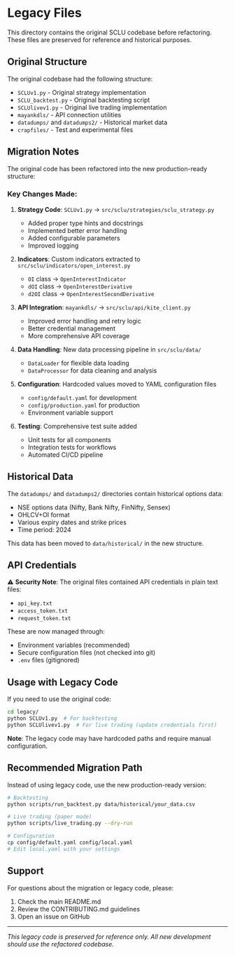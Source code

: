 # Legacy Files

This directory contains the original SCLU codebase before refactoring. These files are preserved for reference and historical purposes.

## Original Structure

The original codebase had the following structure:
- `SCLUv1.py` - Original strategy implementation
- `SCLU_backtest.py` - Original backtesting script  
- `SCLUlivev1.py` - Original live trading implementation
- `mayankdls/` - API connection utilities
- `datadumps/` and `datadumps2/` - Historical market data
- `crapfiles/` - Test and experimental files

## Migration Notes

The original code has been refactored into the new production-ready structure:

### Key Changes Made:

1. **Strategy Code**: `SCLUv1.py` → `src/sclu/strategies/sclu_strategy.py`
   - Added proper type hints and docstrings
   - Implemented better error handling
   - Added configurable parameters
   - Improved logging

2. **Indicators**: Custom indicators extracted to `src/sclu/indicators/open_interest.py`
   - `OI` class → `OpenInterestIndicator`
   - `dOI` class → `OpenInterestDerivative` 
   - `d2OI` class → `OpenInterestSecondDerivative`

3. **API Integration**: `mayankdls/` → `src/sclu/api/kite_client.py`
   - Improved error handling and retry logic
   - Better credential management
   - More comprehensive API coverage

4. **Data Handling**: New data processing pipeline in `src/sclu/data/`
   - `DataLoader` for flexible data loading
   - `DataProcessor` for data cleaning and analysis

5. **Configuration**: Hardcoded values moved to YAML configuration files
   - `config/default.yaml` for development
   - `config/production.yaml` for production
   - Environment variable support

6. **Testing**: Comprehensive test suite added
   - Unit tests for all components
   - Integration tests for workflows
   - Automated CI/CD pipeline

## Historical Data

The `datadumps/` and `datadumps2/` directories contain historical options data:
- NSE options data (Nifty, Bank Nifty, FinNifty, Sensex)
- OHLCV+OI format
- Various expiry dates and strike prices
- Time period: 2024

This data has been moved to `data/historical/` in the new structure.

## API Credentials

⚠️ **Security Note**: The original files contained API credentials in plain text files:
- `api_key.txt`
- `access_token.txt` 
- `request_token.txt`

These are now managed through:
- Environment variables (recommended)
- Secure configuration files (not checked into git)
- `.env` files (gitignored)

## Usage with Legacy Code

If you need to use the original code:

```bash
cd legacy/
python SCLUv1.py  # For backtesting
python SCLUlivev1.py  # For live trading (update credentials first)
```

**Note**: The legacy code may have hardcoded paths and require manual configuration.

## Recommended Migration Path

Instead of using legacy code, use the new production-ready version:

```bash
# Backtesting
python scripts/run_backtest.py data/historical/your_data.csv

# Live trading (paper mode)
python scripts/live_trading.py --dry-run

# Configuration
cp config/default.yaml config/local.yaml
# Edit local.yaml with your settings
```

## Support

For questions about the migration or legacy code, please:
1. Check the main README.md
2. Review the CONTRIBUTING.md guidelines
3. Open an issue on GitHub

---

*This legacy code is preserved for reference only. All new development should use the refactored codebase.*
